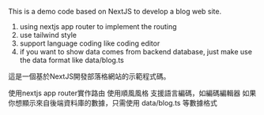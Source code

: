 This is a demo code based on NextJS to develop a blog web site.

1. using nextjs app router to implement the routing
2. use tailwind style
3. support language coding like coding editor
4. if you want to show data comes from backend database, just make use the data format like data/blog.ts

這是一個基於NextJS開發部落格網站的示範程式碼。

使用nextjs app router實作路由
使用順風風格
支援語言編碼，如編碼編輯器
如果你想顯示來自後端資料庫的數據，只需使用 data/blog.ts 等數據格式
